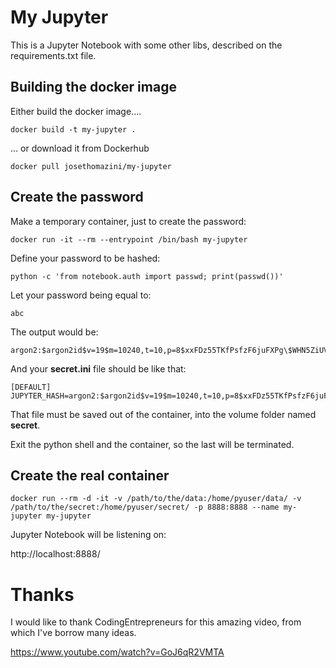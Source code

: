 # My Jupyter

This is a Jupyter Notebook with some other libs, described on the requirements.txt file.

## Building the docker image

Either build the docker image....

```
docker build -t my-jupyter .
```

... or download it from Dockerhub

```
docker pull josethomazini/my-jupyter
```

## Create the password

Make a temporary container, just to create the password:

```
docker run -it --rm --entrypoint /bin/bash my-jupyter
```

Define your password to be hashed:

```
python -c 'from notebook.auth import passwd; print(passwd())'
```

Let your password being equal to:

```
abc
```

The output would be:

```
argon2:$argon2id$v=19$m=10240,t=10,p=8$xxFDz55TKfPsfzF6juFXPg\$WHN5ZiUVw7xj2doX9RS/IA
```

And your **secret.ini** file should be like that:

```
[DEFAULT]
JUPYTER_HASH=argon2:$argon2id$v=19$m=10240,t=10,p=8$xxFDz55TKfPsfzF6juFXPg\$WHN5ZiUVw7xj2doX9RS/IA
```

That file must be saved out of the container, into the volume folder named **secret**.

Exit the python shell and the container, so the last will be terminated.

## Create the real container

```
docker run --rm -d -it -v /path/to/the/data:/home/pyuser/data/ -v /path/to/the/secret:/home/pyuser/secret/ -p 8888:8888 --name my-jupyter my-jupyter
```

Jupyter Notebook will be listening on:

http://localhost:8888/

# Thanks

I would like to thank CodingEntrepreneurs for this amazing video, from which I've borrow many ideas.

https://www.youtube.com/watch?v=GoJ6qR2VMTA

